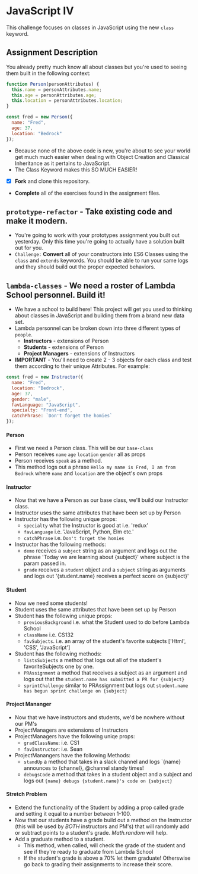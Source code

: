 # JavaScript IV

This challenge focuses on classes in JavaScript using the new `class` keyword.

## Assignment Description

You already pretty much know all about classes but you're used to seeing them built in the following context:

```js
function Person(personAttributes) {
  this.name = personAttributes.name;
  this.age = personAttributes.age;
  this.location = personAttributes.location;
}

const fred = new Person({
  name: "Fred",
  age: 37,
  location: "Bedrock"
});
```

- Because none of the above code is new, you're about to see your world get much much easier when dealing with Object Creation and Classical Inheritance as it pertains to JavaScript.
- The Class Keyword makes this SO MUCH EASIER!
- [x] **Fork** and clone this repository.
- **Complete** all of the exercises found in the assignment files.

## `prototype-refactor` - Take existing code and make it modern.

- You're going to work with your prototypes assignment you built out yesterday. Only this time you're going to actually have a solution built out for you.
- `Challenge:` **Convert** all of your constructors into ES6 Classes using the `class` and `extends` keywords. You should be able to run your same logs and they should build out the proper expected behaviors.

## `lambda-classes` - We need a roster of Lambda School personnel. Build it!

- We have a school to build here! This project will get you used to thinking about classes in JavaScript and building them from a brand new data set.
- Lambda personnel can be broken down into three different types of `people`.
  - **Instructors** - extensions of Person
  - **Students** - extensions of Person
  - **Project Managers** - extensions of Instructors
- **IMPORTANT** - You'll need to create 2 - 3 objects for each class and test them according to their unique Attributes. For example:

```js
const fred = new Instructor({
  name: "Fred",
  location: "Bedrock",
  age: 37,
  gender: "male",
  favLanguage: "JavaScript",
  specialty: "Front-end",
  catchPhrase: `Don't forget the homies`
});
```

#### Person

- First we need a Person class. This will be our `base-class`
- Person receives `name` `age` `location` `gender` all as props
- Person receives `speak` as a method.
- This method logs out a phrase `Hello my name is Fred, I am from Bedrock` where `name` and `location` are the object's own props

#### Instructor

- Now that we have a Person as our base class, we'll build our Instructor class.
- Instructor uses the same attributes that have been set up by Person
- Instructor has the following unique props:
  - `specialty` what the Instructor is good at i.e. 'redux'
  - `favLanguage` i.e. 'JavaScript, Python, Elm etc.'
  - `catchPhrase` i.e. `Don't forget the homies`
- Instructor has the following methods:
  - `demo` receives a `subject` string as an argument and logs out the phrase 'Today we are learning about {subject}' where subject is the param passed in.
  - `grade` receives a `student` object and a `subject` string as arguments and logs out '{student.name} receives a perfect score on {subject}'

#### Student

- Now we need some students!
- Student uses the same attributes that have been set up by Person
- Student has the following unique props:
  - `previousBackground` i.e. what the Student used to do before Lambda School
  - `className` i.e. CS132
  - `favSubjects`. i.e. an array of the student's favorite subjects ['Html', 'CSS', 'JavaScript']
- Student has the following methods:
  - `listsSubjects` a method that logs out all of the student's favoriteSubjects one by one.
  - `PRAssignment` a method that receives a subject as an argument and logs out that the `student.name has submitted a PR for {subject}`
  - `sprintChallenge` similar to PRAssignment but logs out `student.name has begun sprint challenge on {subject}`

#### Project Mananger

- Now that we have instructors and students, we'd be nowhere without our PM's
- ProjectManagers are extensions of Instructors
- ProjectManagers have the following uniqe props:
  - `gradClassName`: i.e. CS1
  - `favInstructor`: i.e. Sean
- ProjectManangers have the following Methods:
  - `standUp` a method that takes in a slack channel and logs `{name} announces to {channel}, @channel standy times!​​​​​
  - `debugsCode` a method that takes in a student object and a subject and logs out `{name} debugs {student.name}'s code on {subject}`

#### Stretch Problem

- Extend the functionality of the Student by adding a prop called grade and setting it equal to a number between 1-100.
- Now that our students have a grade build out a method on the Instructor (this will be used by _BOTH_ instructors and PM's) that will randomly add or subtract points to a student's grade. _Math.random_ will help.
- Add a graduate method to a student.
  - This method, when called, will check the grade of the student and see if they're ready to graduate from Lambda School
  - If the student's grade is above a 70% let them graduate! Otherswise go back to grading their assignments to increase their score.
